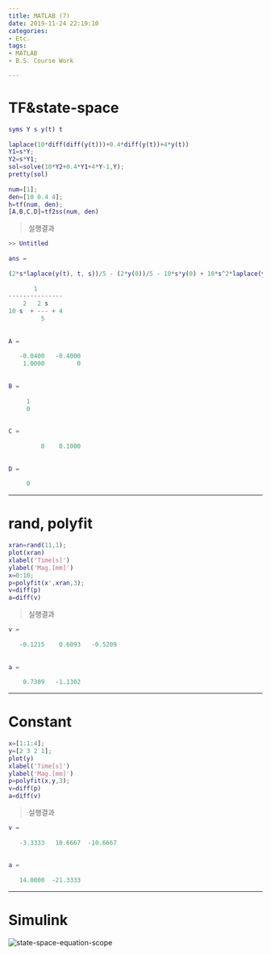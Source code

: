 ```yaml
---
title: MATLAB (7)
date: 2019-11-24 22:19:10
categories:
- Etc.
tags:
- MATLAB
- B.S. Course Work

---
```

# TF&state-space
 
~~~Matlab
syms Y s y(t) t
 
laplace(10*diff(diff(y(t)))+0.4*diff(y(t))+4*y(t))
Y1=s*Y;
Y2=s*Y1;
sol=solve(10*Y2+0.4*Y1+4*Y-1,Y);
pretty(sol)
 
num=[1];
den=[10 0.4 4];
h=tf(num, den);
[A,B,C,D]=tf2ss(num, den)
~~~
<!-- more -->

>실행결과
~~~Matlab
>> Untitled
 
ans =
 
(2*s*laplace(y(t), t, s))/5 - (2*y(0))/5 - 10*s*y(0) + 10*s^2*laplace(y(t), t, s) - 10*subs(diff(y(t), t), t, 0) + 4*laplace(y(t), t, s)
 
       1
---------------
    2   2 s
10 s  + --- + 4
         5
 
 
A =
 
   -0.0400   -0.4000
    1.0000         0
 
 
B =
 
     1
     0
 
 
C =
 
         0    0.1000
 
 
D =
 
     0
~~~
*** 
# rand, polyfit
 
~~~Matlab
xran=rand(11,1);
plot(xran)
xlabel('Time[s]')
ylabel('Mag.[mm]')
x=0:10;
p=polyfit(x',xran,3);
v=diff(p)
a=diff(v)
~~~
 
>실행결과
 
~~~Matlab 
v =
 
   -0.1215    0.6093   -0.5209
 
 
a =
 
    0.7309   -1.1302
~~~
***
# Constant
 
~~~Matlab
x=[1:1:4];
y=[2 3 2 1];
plot(y)
xlabel('Time[s]')
ylabel('Mag.[mm]')
p=polyfit(x,y,3);
v=diff(p)
a=diff(v)
~~~
 
>실행결과
 
~~~Matlab
v =
 
   -3.3333   10.6667  -10.6667
 
 
a =
 
   14.0000  -21.3333
~~~
***
# Simulink

![state-space-equation-scope](/images/matlab-7/state-space-equation-scope.png)